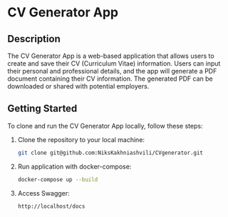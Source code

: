 # CV Generator App

## Description
The CV Generator App is a web-based application that allows users to create and save their CV (Curriculum Vitae) information. Users can input their personal and professional details, and the app will generate a PDF document containing their CV information. The generated PDF can be downloaded or shared with potential employers.

## Getting Started
To clone and run the CV Generator App locally, follow these steps:

1. Clone the repository to your local machine:

   ```bash
   git clone git@github.com:NiksKakhniashvili/CVgenerator.git
2. Run application with docker-compose:
    ```bash
   docker-compose up --build
3. Access Swagger:
    ```bash
   http://localhost/docs
